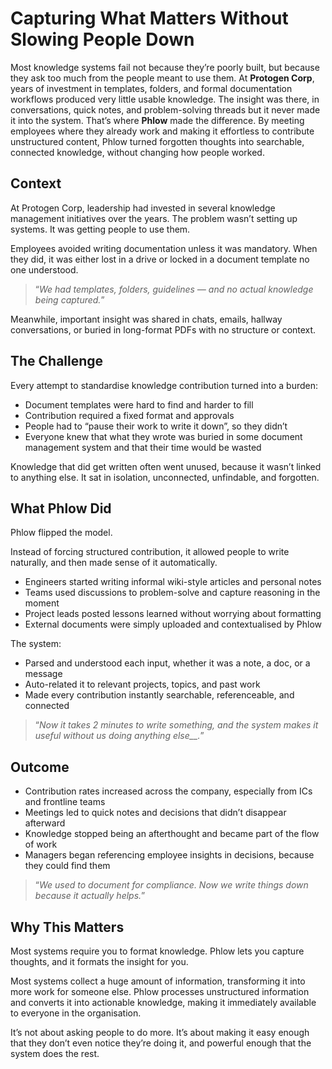 # Capturing What Matters Without Slowing People Down

Most knowledge systems fail not because they’re poorly built, but because they ask too much from the people meant to use them. At **Protogen Corp**, years of investment in templates, folders, and formal documentation workflows produced very little usable knowledge. The insight was there, in conversations, quick notes, and problem-solving threads but it never made it into the system. That’s where **Phlow** made the difference. By meeting employees where they already work and making it effortless to contribute unstructured content, Phlow turned forgotten thoughts into searchable, connected knowledge, without changing how people worked.

## Context

At Protogen Corp, leadership had invested in several knowledge management initiatives over the years. The problem wasn’t setting up systems. It was getting people to use them.

Employees avoided writing documentation unless it was mandatory. When they did, it was either lost in a drive or locked in a document template no one understood.

> “_We had templates, folders, guidelines — and no actual knowledge being captured._”

Meanwhile, important insight was shared in chats, emails, hallway conversations, or buried in long-format PDFs with no structure or context.

## The Challenge

Every attempt to standardise knowledge contribution turned into a burden:

- Document templates were hard to find and harder to fill
- Contribution required a fixed format and approvals
- People had to “pause their work to write it down”, so they didn’t
- Everyone knew that what they wrote was buried in some document management system and that their time would be wasted

Knowledge that did get written often went unused, because it wasn’t linked to anything else. It sat in isolation, unconnected, unfindable, and forgotten.

## What Phlow Did

Phlow flipped the model.

Instead of forcing structured contribution, it allowed people to write naturally, and then made sense of it automatically.

- Engineers started writing informal wiki-style articles and personal notes
- Teams used discussions to problem-solve and capture reasoning in the moment
- Project leads posted lessons learned without worrying about formatting
- External documents were simply uploaded and contextualised by Phlow

The system:

- Parsed and understood each input, whether it was a note, a doc, or a message
- Auto-related it to relevant projects, topics, and past work
- Made every contribution instantly searchable, referenceable, and connected

> “_Now it takes 2 minutes to write something, and the system makes it useful without us doing anything else\_\_._”

## Outcome

- Contribution rates increased across the company, especially from ICs and frontline teams
- Meetings led to quick notes and decisions that didn’t disappear afterward
- Knowledge stopped being an afterthought and became part of the flow of work
- Managers began referencing employee insights in decisions, because they could find them

> “_We used to document for compliance. Now we write things down because it actually helps._”

## Why This Matters

Most systems require you to format knowledge. Phlow lets you capture thoughts, and it formats the insight for you.

Most systems collect a huge amount of information, transforming it into more work for someone else. Phlow processes unstructured information and converts it into actionable knowledge, making it immediately available to everyone in the organisation.

It’s not about asking people to do more. It’s about making it easy enough that they don’t even notice they’re doing it, and powerful enough that the system does the rest.
